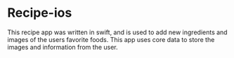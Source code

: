 # Recipe-ios
This recipe app was written in swift, and is used to add new ingredients and images of the users favorite foods. This app uses core data to store the images and information from the user.
